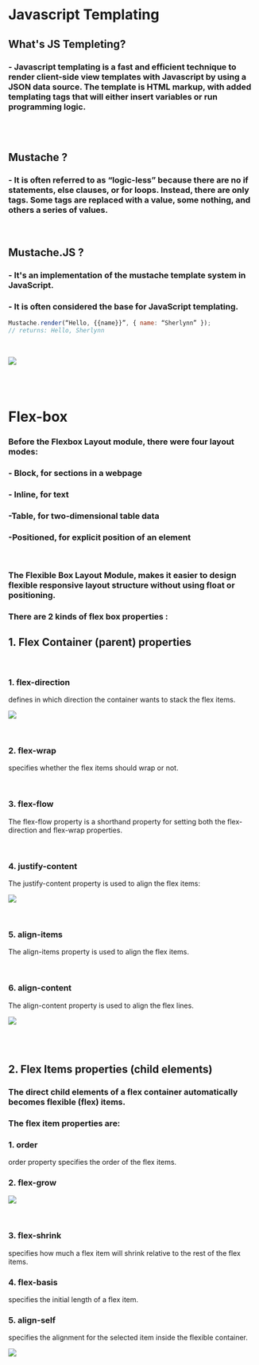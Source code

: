 # Javascript Templating


## What's JS Templeting?

### - Javascript templating is a fast and efficient technique to render client-side view templates with Javascript by using a JSON data source. The template is HTML markup, with added templating tags that will either insert variables or run programming logic.

<br><br>


## Mustache ?

### - It is often referred to as “logic-less” because there are no if statements, else clauses, or for loops. Instead, there are only tags. Some tags are replaced with a value, some nothing, and others a series of values.

<br>

## Mustache.JS ?

### - It's an implementation of the mustache template system in JavaScript.

### - It is often considered the base for JavaScript templating. 

``` js
Mustache.render(“Hello, {{name}}”, { name: “Sherlynn” });
// returns: Hello, Sherlynn
```

<br>

![](https://miro.medium.com/max/700/1*LbqYj87xlazySm6wE0Q2lA.png)

 <br> <br>

# Flex-box

### Before the Flexbox Layout module, there were four layout modes:

### - Block, for sections in a webpage
### - Inline, for text
### -Table, for two-dimensional table data
### -Positioned, for explicit position of an element

<br>

### The Flexible Box Layout Module, makes it easier to design flexible responsive layout structure without using float or positioning.


### There are 2 kinds of flex box properties :

## 1. Flex Container (parent) properties

<br>

### 1. flex-direction
defines in which direction the container wants to stack the flex items.

![](https://www.bitdegree.org/learn/storage/media/images/f5639f4c-d9e3-4978-81a1-43213149e14a.o.png)



<br>

### 2. flex-wrap
 specifies whether the flex items should wrap or not.

<br>

### 3. flex-flow
The flex-flow property is a shorthand property for setting both the flex-direction and flex-wrap properties.


<br>


### 4. justify-content
The justify-content property is used to align the flex items:

![](https://www.bitdegree.org/learn/storage/media/images/661999ba-c216-4c71-b959-82f878309730.o.png)

<br>


### 5. align-items
The align-items property is used to align the flex items.




<br>

### 6. align-content

The align-content property is used to align the flex lines.

![](https://www.bitdegree.org/learn/storage/media/images/021b9481-34b8-4d10-aa24-5b1a9d2b23c3.o.png)

<br><br>




## 2. Flex Items properties (child elements)

### The direct child elements of a flex container automatically becomes flexible (flex) items.

### The flex item properties are:

### 1. order
 order property specifies the order of the flex items.

### 2. flex-grow

![](https://cdn.dribbble.com/users/250276/screenshots/3265678/flexbox.png?compress=1&resize=400x300)

<br>

### 3. flex-shrink
specifies how much a flex item will shrink relative to the rest of the flex items.
### 4. flex-basis
specifies the initial length of a flex item.
### 5. align-self
specifies the alignment for the selected item inside the flexible container.

![](https://vegibit.com/wp-content/uploads/2018/09/flexbox-align-self-flex-start.png)




##



